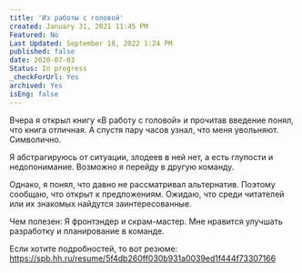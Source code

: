 ```yaml
---
title: 'Из работы с головой'
created: January 31, 2021 11:45 PM
Featured: No
Last Updated: September 18, 2022 1:24 PM
published: false
date: 2020-07-03
Status: In progress
_checkForUrl: Yes
archived: Yes
isEng: false
---
```


Вчера я открыл книгу «В работу с головой» и прочитав введение понял, что книга отличная. А спустя пару часов узнал, что меня увольняют. Символично.

Я абстрагируюсь от ситуации, злодеев в ней нет, a есть глупости и недопонимание. Возможно я перейду в другую команду.

Однако, я понял, что давно не рассматривал альтернатив. Поэтому сообщаю, что открыт к предложениям. Ожидаю, что среди читателей или их знакомых найдутся заинтересованные.

Чем полезен: Я фронтэндер и скрам-мастер. Мне нравится улучшать разработку и планирование в команде.

Если хотите подробностей, то вот резюме: https://spb.hh.ru/resume/5f4db260ff030b931a0039ed1f444f73307166